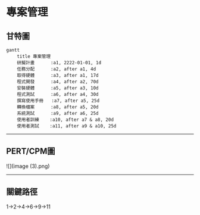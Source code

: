 # 專案管理
## 甘特圖

```mermaid
gantt
    title 專案管理
    研擬計畫      :a1, 2222-01-01, 1d
    任務分配      :a2, after a1, 4d
    取得硬體      :a3, after a1, 17d
    程式開發      :a4, after a2, 70d
    安裝硬體      :a5, after a3, 10d
    程式測試      :a6, after a4, 30d
    撰寫使用手冊   :a7, after a5, 25d
    轉換檔案      :a8, after a5, 20d
    系統測試      :a9, after a6, 25d
    使用者訓練    :a10, after a7 & a8, 20d
    使用者測試    :a11, after a9 & a10, 25d
```

---
## PERT/CPM圖

![](image (3).png)

---
## 關鍵路徑
1->2->4->6->9->11
